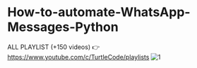 # How-to-automate-WhatsApp-Messages-Python
ALL PLAYLIST (+150 videos) 👉 https://www.youtube.com/c/TurtleCode/playlists
![1](https://user-images.githubusercontent.com/85156399/173990301-6cb7e77a-7640-4a7c-8fd1-88d1185a1da7.png)
